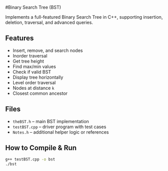 #Binary Search Tree (BST)

Implements a full-featured Binary Search Tree in C++, supporting insertion, deletion, traversal, and advanced queries.

## Features
- Insert, remove, and search nodes
- Inorder traversal
- Get tree height
- Find max/min values
- Check if valid BST
- Display tree horizontally
- Level order traversal
- Nodes at distance `k`
- Closest common ancestor

## Files
- `theBST.h` – main BST implementation
- `testBST.cpp` – driver program with test cases
- `Notes.h` – additional helper logic or references

## How to Compile & Run
```bash
g++ testBST.cpp -o bst
./bst
